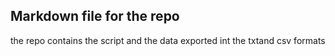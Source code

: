 ## Markdown file for the repo

the repo contains the script and the data exported int the txtand csv formats